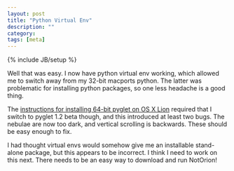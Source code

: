 ```yaml
---
layout: post
title: "Python Virtual Env"
description: ""
category: 
tags: [meta]
---
```

{% include JB/setup %}

Well that was easy. I now have python virtual env working, which allowed me to switch away from my 32-bit macports python. The latter was problematic for installing python packages, so one less headache is a good thing.

The <a href="http://twistedpairdevelopment.wordpress.com/2012/02/21/installing-pyglet-in-mac-os-x/">instructions for installing 64-bit pyglet on OS X Lion</a> required that I switch to pyglet 1.2 beta though, and this introduced at least two bugs. The nebulae are now too dark, and vertical scrolling is backwards. These should be easy enough to fix.

I had thought virtual envs would somehow give me an installable stand-alone package, but this appears to be incorrect. I think I need to work on this next. There needs to be an easy way to download and run NotOrion!
